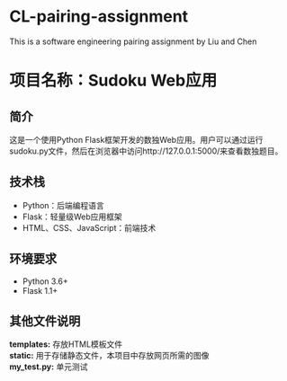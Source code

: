# CL-pairing-assignment
This is a software engineering pairing assignment by Liu and Chen
# 项目名称：Sudoku Web应用

## 简介

这是一个使用Python Flask框架开发的数独Web应用。用户可以通过运行sudoku.py文件，然后在浏览器中访问http://127.0.0.1:5000/来查看数独题目。

## 技术栈

- Python：后端编程语言
- Flask：轻量级Web应用框架
- HTML、CSS、JavaScript：前端技术


## 环境要求

- Python 3.6+
- Flask 1.1+

## 其他文件说明
**templates:** 存放HTML模板文件  
**static:** 用于存储静态文件，本项目中存放网页所需的图像  
**my_test.py:** 单元测试  
